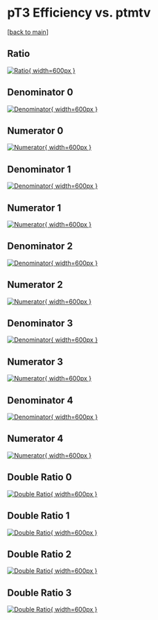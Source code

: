 # pT3 Efficiency vs. ptmtv

[[back to main](./)]



## Ratio

[![Ratio](../mtv/var/pT3_vtr_211_1_eff_ptmtv.png){ width=600px }](../mtv/var/pT3_vtr_211_1_eff_ptmtv.pdf)

## Denominator 0

[![Denominator](../mtv/den/pT3_vtr_211_1_eff_ptmtv_den0.png){ width=600px }](../mtv/den/pT3_vtr_211_1_eff_ptmtv_den0.pdf)

## Numerator 0

[![Numerator](../mtv/num/pT3_vtr_211_1_eff_ptmtv_num0.png){ width=600px }](../mtv/num/pT3_vtr_211_1_eff_ptmtv_num0.pdf)

## Denominator 1

[![Denominator](../mtv/den/pT3_vtr_211_1_eff_ptmtv_den1.png){ width=600px }](../mtv/den/pT3_vtr_211_1_eff_ptmtv_den1.pdf)

## Numerator 1

[![Numerator](../mtv/num/pT3_vtr_211_1_eff_ptmtv_num1.png){ width=600px }](../mtv/num/pT3_vtr_211_1_eff_ptmtv_num1.pdf)

## Denominator 2

[![Denominator](../mtv/den/pT3_vtr_211_1_eff_ptmtv_den2.png){ width=600px }](../mtv/den/pT3_vtr_211_1_eff_ptmtv_den2.pdf)

## Numerator 2

[![Numerator](../mtv/num/pT3_vtr_211_1_eff_ptmtv_num2.png){ width=600px }](../mtv/num/pT3_vtr_211_1_eff_ptmtv_num2.pdf)

## Denominator 3

[![Denominator](../mtv/den/pT3_vtr_211_1_eff_ptmtv_den3.png){ width=600px }](../mtv/den/pT3_vtr_211_1_eff_ptmtv_den3.pdf)

## Numerator 3

[![Numerator](../mtv/num/pT3_vtr_211_1_eff_ptmtv_num3.png){ width=600px }](../mtv/num/pT3_vtr_211_1_eff_ptmtv_num3.pdf)

## Denominator 4

[![Denominator](../mtv/den/pT3_vtr_211_1_eff_ptmtv_den4.png){ width=600px }](../mtv/den/pT3_vtr_211_1_eff_ptmtv_den4.pdf)

## Numerator 4

[![Numerator](../mtv/num/pT3_vtr_211_1_eff_ptmtv_num4.png){ width=600px }](../mtv/num/pT3_vtr_211_1_eff_ptmtv_num4.pdf)

## Double Ratio 0

[![Double Ratio](../mtv/ratio/pT3_vtr_211_1_eff_ptmtv_ratio0.png){ width=600px }](../mtv/ratio/pT3_vtr_211_1_eff_ptmtv_ratio0.pdf)

## Double Ratio 1

[![Double Ratio](../mtv/ratio/pT3_vtr_211_1_eff_ptmtv_ratio1.png){ width=600px }](../mtv/ratio/pT3_vtr_211_1_eff_ptmtv_ratio1.pdf)

## Double Ratio 2

[![Double Ratio](../mtv/ratio/pT3_vtr_211_1_eff_ptmtv_ratio2.png){ width=600px }](../mtv/ratio/pT3_vtr_211_1_eff_ptmtv_ratio2.pdf)

## Double Ratio 3

[![Double Ratio](../mtv/ratio/pT3_vtr_211_1_eff_ptmtv_ratio3.png){ width=600px }](../mtv/ratio/pT3_vtr_211_1_eff_ptmtv_ratio3.pdf)

